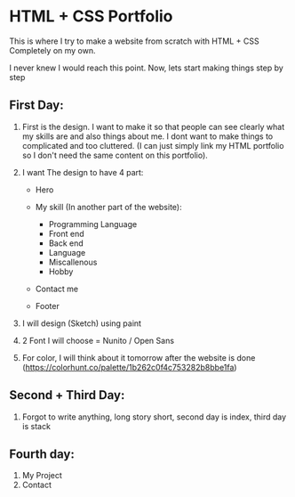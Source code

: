 # HTML + CSS Portfolio

This is where I try to make a website from scratch with HTML + CSS Completely on my own.

I never knew I would reach this point. Now, lets start making things step by step

## First Day:

1. First is the design. I want to make it so that people can see clearly what my skills are and also things about me. I dont want to make things to complicated and too cluttered. (I can just simply link my HTML portfolio so I don't need the same content on this portfolio).

2. I want The design to have 4 part:

   - Hero
   - My skill (In another part of the website):

     - Programming Language
     - Front end
     - Back end
     - Language
     - Miscallenous
     - Hobby

   - Contact me
   - Footer

3. I will design (Sketch) using paint

4. 2 Font I will choose = Nunito / Open Sans

5. For color, I will think about it tomorrow after the website is done (https://colorhunt.co/palette/1b262c0f4c753282b8bbe1fa)

## Second + Third Day:

1. Forgot to write anything, long story short, second day is index, third day is stack

## Fourth day:

1. My Project
2. Contact
